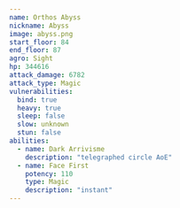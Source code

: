 ```yaml
---
name: Orthos Abyss
nickname: Abyss
image: abyss.png
start_floor: 84
end_floor: 87
agro: Sight
hp: 344616
attack_damage: 6782
attack_type: Magic
vulnerabilities:
  bind: true
  heavy: true
  sleep: false
  slow: unknown
  stun: false
abilities:
  - name: Dark Arrivisme
    description: "telegraphed circle AoE"
  - name: Face First
    potency: 110
    type: Magic
    description: "instant"
---
```

